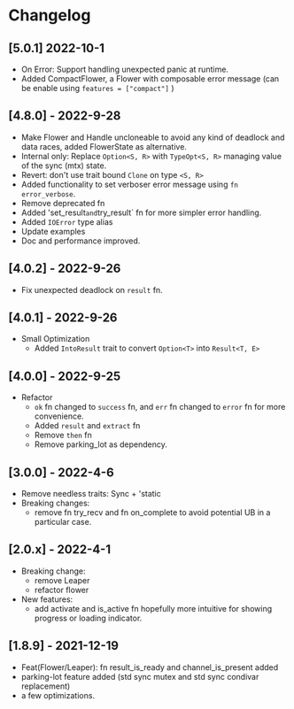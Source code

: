 # Changelog
## [5.0.1] 2022-10-1
- On Error: Support handling unexpected panic at runtime.
- Added CompactFlower, a Flower with composable error message (can be enable using `features = ["compact"]` )

## [4.8.0] - 2022-9-28
- Make Flower and Handle uncloneable to avoid any kind of deadlock and data races, added FlowerState as alternative.
- Internal only: Replace `Option<S, R>` with `TypeOpt<S, R>` managing value of the sync (mtx) state.
- Revert: don't use trait bound `Clone` on type `<S, R>` 
- Added functionality to set verboser error message using `fn error_verbose`.
- Remove deprecated fn
- Added 'set_result` and `try_result` fn for more simpler error handling.
- Added `IOError` type alias
- Update examples
- Doc and performance improved.

## [4.0.2] - 2022-9-26
- Fix unexpected deadlock on `result` fn.

## [4.0.1] - 2022-9-26
- Small Optimization
   * Added `IntoResult` trait to convert `Option<T>` into `Result<T, E>`

## [4.0.0] - 2022-9-25
- Refactor
   * `ok` fn changed to `success` fn, and `err` fn changed to `error` fn for more convenience.
   * Added `result` and `extract` fn
   * Remove `then` fn
   * Remove parking_lot as dependency.

## [3.0.0] - 2022-4-6
- Remove needless traits: Sync + 'static
- Breaking changes:
    * remove fn try_recv and fn on_complete to avoid potential UB in a particular case.

## [2.0.x] - 2022-4-1
- Breaking change:
    * remove Leaper
    * refactor flower
- New features:
    * add activate and is_active fn hopefully more intuitive for showing progress or loading indicator.

## [1.8.9] - 2021-12-19
- Feat(Flower/Leaper): fn result_is_ready and channel_is_present added
- parking-lot feature added (std sync mutex and std sync condivar replacement)
- a few optimizations.
 
